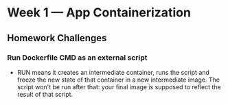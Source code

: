 # Week 1 — App Containerization

## Homework Challenges

### Run Dockerfile CMD as an external script

- RUN means it creates an intermediate container, runs the script and freeze the new state of that container in a new intermediate image. The script won't   be run after that: your final image is supposed to reflect the result of that script.

